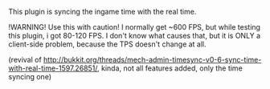 This plugin is syncing the ingame time with the real time.

!WARNING!
Use this with caution!
I normally get ~600 FPS, but while testing this plugin, i got 80-120 FPS. I don't know what causes that, but it is ONLY a client-side problem, because the TPS doesn't change at all.

(revival of http://bukkit.org/threads/mech-admin-timesync-v0-6-sync-time-with-real-time-1597.26851/, kinda, not all features added, only the time syncing one)